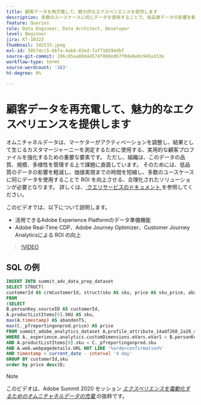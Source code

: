 ```yaml
---
title: 顧客データを再充電して、魅力的なエクスペリエンスを提供します
description: 多数のユースケースに同じデータを使用することで、低品質データの影響を軽減し、価値創出までの時間を短縮し、ROI を向上させる方法を説明します。
feature: Queries
role: Data Engineer, Data Architect, Developer
level: Beginner
jira: KT-10323
thumbnail: 342533.jpeg
exl-id: 30574cc5-66fa-4ab8-83ed-7af710294dbf
source-git-commit: 286c85aa88d44574f00ded67f0de8e0c945a153e
workflow-type: tm+mt
source-wordcount: '163'
ht-degree: 0%

---
```


# 顧客データを再充電して、魅力的なエクスペリエンスを提供します

オムニチャネルデータは、マーケターがアクティベーションを調整し、結果として生じるカスタマージャーニーを測定するために使用する、実用的な顧客プロファイルを強化するための重要な要素です。 ただし、組織は、このデータの品質、規模、多様性を管理する上で課題に直面しています。 そのためには、低品質のデータの影響を軽減し、価値実現までの時間を短縮し、多数のユースケースに同じデータを使用することで ROI を向上させる、合理化されたソリューションが必要となります。
詳しくは、[ クエリサービスのドキュメント ](https://experienceleague.adobe.com/docs/experience-platform/query/home.html?lang=ja) を参照してください。

このビデオでは、以下について説明します。

* 活用できるAdobe Experience Platformのデータ準備機能
* Adobe Real-Time CDP、Adobe Journey Optimizer、Customer Journey Analyticsによる ROI の向上

>[!VIDEO](https://video.tv.adobe.com/v/342533?learn=on&enablevpops)

## SQL の例

```sql
INSERT INTO summit_adv_data_prep_dataset
SELECT STRUCT(
customerId AS crmCustomerId, struct(sku AS sku, price AS sku_price, abandonTS AS abandonTS) AS abandonBrowse) AS _pfreportingonprod
FROM
(SELECT
B.personKey.sourceID AS customerId,
A.productListItems[0].SKU AS sku,
max(A.timestamp) AS abandonTS,
max(C._pfreportingonprod.price) AS price
FROM summit_adobe_analytics_dataset A,profile_attribute_14adf268_2a20_4dee_bee6_a6b0e34616a9 B,summit_product_dataset C
WHERE A._experience.analytics.customDimensions.eVars.eVar1 = B.personKey.sourceID
AND A.productListItems[0].sku = C._pfreportingonprod.sku
AND A.web.webpagedetails.URL NOT LIKE '%orderconfirmation%'
AND timestamp > current_date - interval '4 day'
GROUP BY customerId,sku
order by price desc)D;
```

>[!NOTE]
>
>このビデオは、Adobe Summit 2020 セッション *[エクスペリエンスを電動化するためのオムニチャネルデータの充電 ](https://business.adobe.com/summit/2022/sessions/recharging-omnichannel-data-for-electrifying-exper-s409.html)* の抜粋です。
